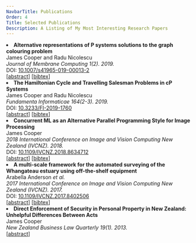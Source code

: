 ```yaml
---
NavbarTitle: Publications
Order: 4
Title: Selected Publications
Description: A Listing of My Most Interesting Research Papers
---
```


<!--
    The below is a 'template' for references, pinched from https://david.darais.com/

<li class="my-2">
  <b>DuetSGX: Differential Privacy with Secure Hardware.</b>
  <br>
  Phillip Nguyen, Alex Silence, David Darais, Joseph P. Near.
  <br>
  <em>Theory and Practice of Differential Privacy (TPDP). 2020.</em>
  <br>
  DOI: <a href="https://doi.org/XYZ">XYZ</a>
  <br>
  [<a href="assets/papers/duet-sgx/duet-sgx.pdf">pdf</a>]
  [<a href="assets/papers/duet-sgx/duet-sgx-abstract.txt">abstract</a>]
  [<a href="assets/papers/duet-sgx/duet-sgx.bib">bibtex</a>]
  [<a href="https://arxiv.org/abs/2010.10664">arXiv</a>]
</li>
-->

<li class="my-2">
  <b>Alternative representations of P systems solutions to the graph colouring problem</b>
  <br />
  James Cooper and Radu Nicolescu
  <br />
  <em>Journal of Membrane Computing 1(2). 2019.</em>
  <br />
  DOI: <a href="https://doi.org/10.1007/s41965-019-00013-2">10.1007/s41965-019-00013-2</a>
  <br />
  [<a href="publications/graphcol/graphcol-abstract.txt">abstract</a>]
  [<a href="publications/graphcol/graphcol.bib">bibtex</a>]
</li>

<li class="my-2">
  <b>The Hamiltonian Cycle and Travelling Salesman Problems in cP Systems</b>
  <br />
  James Cooper and Radu Nicolescu
  <br />
  <em>Fundamenta Informaticae 164(2-3). 2019.</em>
  <br />
  DOI: <a href="https://doi.org/10.3233/FI-2019-1760">10.3233/FI-2019-1760</a>
  <br />
  [<a href="publications/tsp/tsp-abstract.txt">abstract</a>]
  [<a href="publications/tsp/tsp.bib">bibtex</a>]
</li>

<li class="my-2">
  <b>Concurrent ML as an Alternative Parallel Programming Style for Image Processing</b>
  <br />
  James Cooper
  <br />
  <em>2018 International Conference on Image and Vision Computing New Zealand (IVCNZ). 2018.</em>
  <br />
  DOI: <a href="https://doi.org/10.1109/IVCNZ.2018.8634712">10.1109/IVCNZ.2018.8634712</a>
  <br />
  [<a href="publications/median-cml/median-cml-abstract.txt">abstract</a>]
  [<a href="publications/median-cml/median-cml.bib">bibtex</a>]
</li>

<li class="my-2">
  <b>A multi-scale framework for the automated surveying of the Whangateau estuary using off-the-shelf equipment</b>
  <br>
  Arabella Anderson <i>et al.</i>
  <br>
  <em>2017 International Conference on Image and Vision Computing New Zealand (IVCNZ). 2017.</em>
  <br>
  DOI: <a href="https://doi.org/10.1109/IVCNZ.2017.8402506">10.1109/IVCNZ.2017.8402506</a>
  <br>
  [<a href="publications/estuary1/estuary1-abstract.txt">abstract</a>]
  [<a href="publications/estuary1/estuary1.bib">bibtex</a>]
</li>

<li class="my-2">
  <b>Direct Enforcement of Security in Personal Property in New Zealand: Unhelpful Differences Between Acts</b>
  <br>
  James Cooper
  <br>
  <em>New Zealand Business Law Quarterly 19(1). 2013.</em>
  <br>
  [<a href="publications/nzblq/nzblq-abstract.txt">abstract</a>]
</li>
